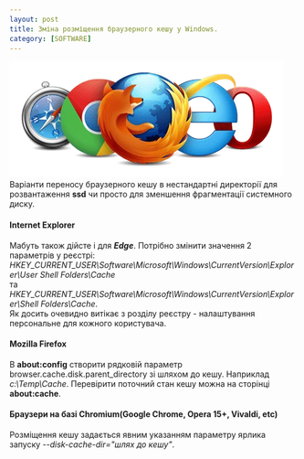 ```yaml
---
layout: post
title: Зміна розміщення браузерного кешу у Windows.
category: [SOFTWARE]
---
```

![browsers logo](/assets/media/browsers.webp?style=head)  
Варіанти переносу браузерного кешу в нестандартні директорії для розвантаження **ssd** чи просто для зменшення фрагментації системного диску.<!--more-->
#### Internet Explorer
Мабуть також дійсте і для ***Edge***. Потрібно змінити значення 2 параметрів у реєстрі:  
*HKEY_CURRENT_USER\Software\Microsoft\Windows\CurrentVersion\Explorer\User Shell Folders\Cache*  
та  
*HKEY_CURRENT_USER\Software\Microsoft\Windows\CurrentVersion\Explorer\Shell Folders\Cache*.  
Як досить очевидно витікає з розділу реєстру - налаштування персональне для кожного користувача.

#### Mozilla Firefox
В **about:config** створити рядковій параметр browser.cache.disk.parent_directory зі шляхом до кешу. Наприклад *c:\Temp\Cache*.
Перевірити поточний стан кешу можна на сторінці **about:cache**.

#### Браузери на базі Chromium(Google Chrome, Opera 15+, Vivaldi, etc)
Розміщення кешу задається явним указанням параметру ярлика запуску *--disk-cache-dir="шлях до кешу"*.
